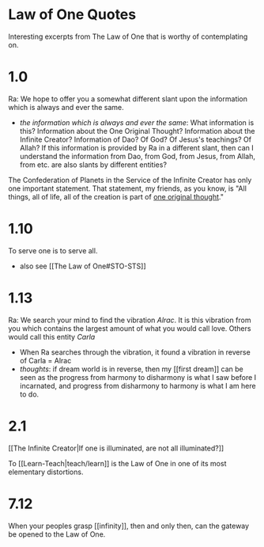 # Law of One Quotes
Interesting excerpts from The Law of One that is worthy of contemplating on.
# 1.0
Ra: We hope to offer you a somewhat different slant upon the information which is always and ever the same.
- *the information which is always and ever the same*: What information is this? Information about the One Original Thought? Information about the Infinite Creator? Information of Dao? Of God? Of Jesus's teachings? Of Allah? If this information is provided by Ra in a different slant, then can I understand the information from Dao, from God, from Jesus, from Allah, from etc. are also slants by different entities?

The Confederation of Planets in the Service of the Infinite Creator has only one important statement. That statement, my friends, as you know, is "All things, all of life, all of the creation is part of [one original thought](One%20Original%20Thought.md)."

# 1.10
To serve one is to serve all.
- also see [[The Law of One#STO-STS]]
# 1.13
Ra: We search your mind to find the vibration *Alrac*. It is this vibration from you which contains the largest amount of what you would call love. Others would call this entity *Carla*
- When Ra searches through the vibration, it found a vibration in reverse of Carla = Alrac
- *thoughts*: if dream world is in reverse, then my [[first dream]] can be seen as the progress from harmony to disharmony is what I saw before I incarnated, and progress from disharmony to harmony is what I am here to do.
# 2.1
[[The Infinite Creator|If one is illuminated, are not all illuminated?]]

To [[Learn-Teach|teach/learn]] is the Law of One in one of its most elementary distortions.

# 7.12
When your peoples grasp [[infinity]], then and only then, can the gateway be opened to the Law of One.